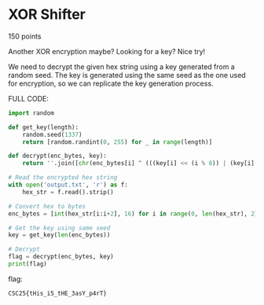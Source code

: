 # XOR Shifter

150 points

Another XOR encryption maybe? Looking for a key? Nice try!

We need to decrypt the given hex string using a key generated from a random seed. The key is generated using the same seed as the one used for encryption, so we can replicate the key generation process.

FULL CODE:

```python
import random

def get_key(length):
    random.seed(1337)
    return [random.randint(0, 255) for _ in range(length)]

def decrypt(enc_bytes, key):
    return ''.join([chr(enc_bytes[i] ^ (((key[i] << (i % 8)) | (key[i] >> (8 - (i % 8)))) & 0xff)) for i in range(len(enc_bytes))])

# Read the encrypted hex string
with open('output.txt', 'r') as f:
    hex_str = f.read().strip()

# Convert hex to bytes
enc_bytes = [int(hex_str[i:i+2], 16) for i in range(0, len(hex_str), 2)]

# Get the key using same seed
key = get_key(len(enc_bytes))

# Decrypt
flag = decrypt(enc_bytes, key)
print(flag)
```

flag:

`CSC25{tHis_i5_tHE_3asY_p4rT}`
